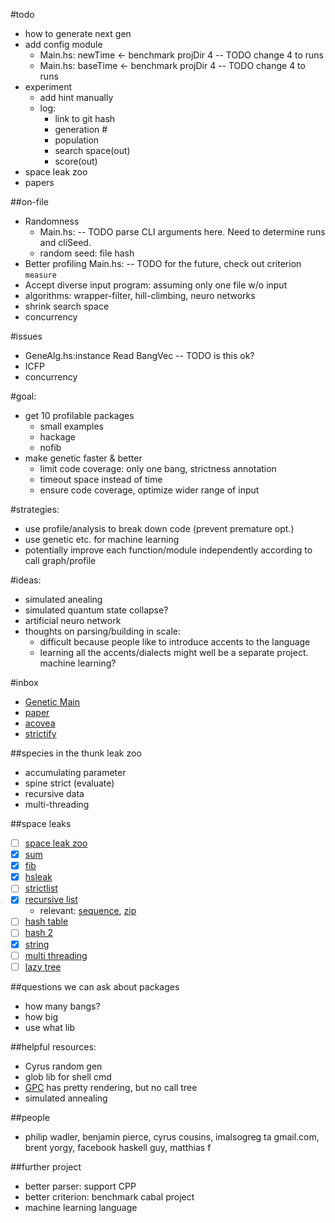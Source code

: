 #todo
- how to generate next gen
- add config module
  * Main.hs:    newTime <- benchmark projDir 4 -- TODO change 4 to runs
  * Main.hs:    baseTime <- benchmark projDir 4 -- TODO change 4 to runs
- experiment
  * add hint manually
  * log: 
    - link to git hash
    - generation #
    - population
    - search space(out)
    - score(out)
- space leak zoo
- papers

##on-file
- Randomness 
  * Main.hs:  -- TODO parse CLI arguments here.  Need to determine runs and cliSeed.  
  * random seed: file hash
- Better profiling Main.hs:  -- TODO for the future, check out criterion `measure`
- Accept diverse input program: assuming only one file w/o input
- algorithms: wrapper-filter, hill-climbing, neuro networks
- shrink search space
- concurrency

#issues
- GeneAlg.hs:instance Read BangVec -- TODO is this ok?
- ICFP
- concurrency

#goal: 
- get 10 profilable packages
  - small examples
  - hackage
  - nofib
- make genetic faster & better
  - limit code coverage: only one bang, strictness annotation
  - timeout space instead of time
  - ensure code coverage, optimize wider range of input

#strategies: 
- use profile/analysis to break down code (prevent premature opt.)
- use genetic etc. for machine learning
- potentially improve each function/module independently according to call graph/profile

#ideas: 
- simulated anealing
- simulated quantum state collapse?
- artificial neuro network
- thoughts on parsing/building in scale: 
  - difficult because people like to introduce accents to the language
  - learning all the accents/dialects might well be a separate project. machine learning?


#inbox
- [Genetic Main](https://github.com/remysucre/Genesis/blob/master/Main.hs)
- [paper](http://www.ccs.neu.edu/racket/pubs/esop12-cf.pdf)
- [acovea](https://donsbot.wordpress.com/2009/03/09/evolving-faster-haskell-programs/)
- [strictify](http://hackage.haskell.org/package/strictify)

##species in the thunk leak zoo
- accumulating parameter
- spine strict (evaluate)
- recursive data
- multi-threading

##space leaks
- [ ] [space leak zoo](http://blog.ezyang.com/2011/05/space-leak-zoo/)
- [x] [sum](https://github.com/remysucre/comp150-FP/blob/master/profile/sumacc/3x51.hs)
- [x] [fib](https://github.com/remysucre/comp150-FP/blob/master/profile/fib/fibsum.hs)
- [x] [hsleak](https://github.com/remysucre/comp150-FP/tree/master/profile/hsleak)
- [ ] [strictlist](http://stackoverflow.com/questions/6630782/thunk-memory-leak-as-a-result-of-map-function/6667023#6667023)
- [x] [recursive list](https://github.com/remysucre/comp150-FP/blob/master/profile/zipw3/zipw3.hs)
  - relevant: [sequence](http://stackoverflow.com/questions/3190098/space-leak-in-list-program), [zip](http://stackoverflow.com/questions/29958541/space-leak-with-recursive-list-zipwith)
- [ ] [hash table](http://stackoverflow.com/questions/7855323/fixing-a-particularly-obscure-haskell-space-leak)
- [ ] [hash 2](http://stackoverflow.com/questions/23163125/haskell-space-leak-in-hash-table-insertion)
- [x] [string](http://stackoverflow.com/questions/19355344/space-leak-in-simple-string-generation-why)
- [ ] [multi threading](http://stackoverflow.com/questions/7768536/space-leaks-in-haskell)
- [ ] [lazy tree](http://stackoverflow.com/questions/6638126/lazy-tree-with-a-space-leak)

##questions we can ask about packages
- how many bangs?
- how big
- use what lib

##helpful resources:
- Cyrus random gen
- glob lib for shell cmd
- [GPC](http://book.realworldhaskell.org/read/testing-and-quality-assurance.html) has pretty rendering, but no call tree
- simulated annealing

##people
- philip wadler, benjamin pierce, cyrus cousins, imalsogreg ta gmail.com, brent yorgy, facebook haskell guy, matthias f

##further project
- better parser: support CPP
- better criterion: benchmark cabal project
- machine learning language 
